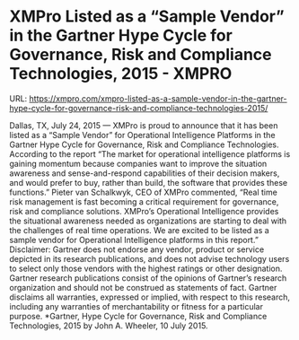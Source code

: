 # XMPro Listed as a “Sample Vendor” in the Gartner Hype Cycle for Governance, Risk and Compliance Technologies, 2015 - XMPRO

URL: https://xmpro.com/xmpro-listed-as-a-sample-vendor-in-the-gartner-hype-cycle-for-governance-risk-and-compliance-technologies-2015/

Dallas, TX, July 24, 2015 — XMPro is proud to announce that it has been listed as a “Sample Vendor” for Operational Intelligence Platforms in the Gartner Hype Cycle for Governance, Risk and Compliance Technologies.
According to the report “The market for operational intelligence platforms is gaining momentum because companies want to improve the situation awareness and sense-and-respond capabilities of their decision makers, and would prefer to buy, rather than build, the software that provides these functions.”
Pieter van Schalkwyk, CEO of XMPro commented, “Real time risk management is fast becoming a critical requirement for governance, risk and compliance solutions. XMPro’s Operational Intelligence provides the situational awareness needed as organizations are starting to deal with the challenges of real time operations. We are excited to be listed as a sample vendor for Operational Intelligence platforms in this report.”
Disclaimer:
Gartner does not endorse any vendor, product or service depicted in its research publications, and does not advise technology users to select only those vendors with the highest ratings or other designation. Gartner research publications consist of the opinions of Gartner’s research organization and should not be construed as statements of fact. Gartner disclaims all warranties, expressed or implied, with respect to this research, including any warranties of merchantability or fitness for a particular purpose.
*Gartner, Hype Cycle for Governance, Risk and Compliance Technologies, 2015 by John A. Wheeler, 10 July 2015. 